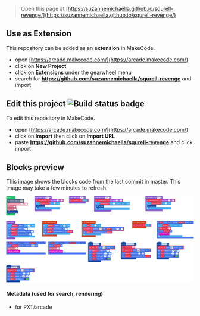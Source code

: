  


> Open this page at [https://suzannemichaella.github.io/squrell-revenge/](https://suzannemichaella.github.io/squrell-revenge/)

## Use as Extension

This repository can be added as an **extension** in MakeCode.

* open [https://arcade.makecode.com/](https://arcade.makecode.com/)
* click on **New Project**
* click on **Extensions** under the gearwheel menu
* search for **https://github.com/suzannemichaella/squrell-revenge** and import

## Edit this project ![Build status badge](https://github.com/suzannemichaella/squrell-revenge/workflows/MakeCode/badge.svg)

To edit this repository in MakeCode.

* open [https://arcade.makecode.com/](https://arcade.makecode.com/)
* click on **Import** then click on **Import URL**
* paste **https://github.com/suzannemichaella/squrell-revenge** and click import

## Blocks preview

This image shows the blocks code from the last commit in master.
This image may take a few minutes to refresh.

![A rendered view of the blocks](https://github.com/suzannemichaella/squrell-revenge/raw/master/.github/makecode/blocks.png)

#### Metadata (used for search, rendering)

* for PXT/arcade
<script src="https://makecode.com/gh-pages-embed.js"></script><script>makeCodeRender("{{ site.makecode.home_url }}", "{{ site.github.owner_name }}/{{ site.github.repository_name }}");</script>
